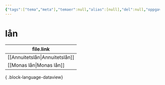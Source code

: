 ```yaml
---
{"tags":["tema","meta"],"temaer":null,"alias":[null],"del":null,"oppgave":null,"fag":null,"eksamen":null,"dg-publish":true,"title":"lån","date":"2023-06-01","modified":"2023-06-01","permalink":"/temaer/lan/","dgPassFrontmatter":true}
---
```



# lån
| file.link                         |
| --------------------------------- |
| [[Annuitetslån\|Annuitetslån]] |
| [[Monas lån\|Monas lån]]       |

{ .block-language-dataview}
